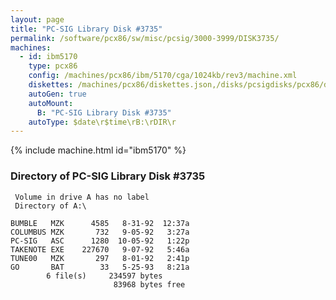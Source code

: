 ```yaml
---
layout: page
title: "PC-SIG Library Disk #3735"
permalink: /software/pcx86/sw/misc/pcsig/3000-3999/DISK3735/
machines:
  - id: ibm5170
    type: pcx86
    config: /machines/pcx86/ibm/5170/cga/1024kb/rev3/machine.xml
    diskettes: /machines/pcx86/diskettes.json,/disks/pcsigdisks/pcx86/diskettes.json
    autoGen: true
    autoMount:
      B: "PC-SIG Library Disk #3735"
    autoType: $date\r$time\rB:\rDIR\r
---
```


{% include machine.html id="ibm5170" %}

### Directory of PC-SIG Library Disk #3735

     Volume in drive A has no label
     Directory of A:\

    BUMBLE   MZK      4585   8-31-92  12:37a
    COLUMBUS MZK       732   9-05-92   3:27a
    PC-SIG   ASC      1280  10-05-92   1:22p
    TAKENOTE EXE    227670   9-07-92   5:46a
    TUNE00   MZK       297   8-01-92   2:41p
    GO       BAT        33   5-25-93   8:21a
            6 file(s)     234597 bytes
                           83968 bytes free
